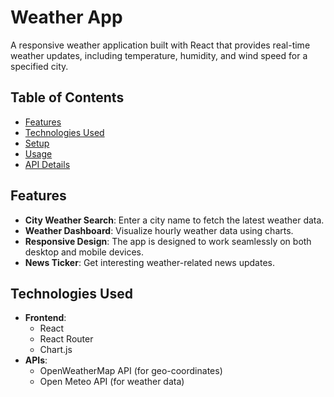 # Weather App

A responsive weather application built with React that provides real-time weather updates, including temperature, humidity, and wind speed for a specified city.

## Table of Contents

- [Features](#features)
- [Technologies Used](#technologies-used)
- [Setup](#setup)
- [Usage](#usage)
- [API Details](#api-details)

## Features

- **City Weather Search**: Enter a city name to fetch the latest weather data.
- **Weather Dashboard**: Visualize hourly weather data using charts.
- **Responsive Design**: The app is designed to work seamlessly on both desktop and mobile devices.
- **News Ticker**: Get interesting weather-related news updates.

## Technologies Used

- **Frontend**: 
  - React
  - React Router
  - Chart.js
- **APIs**:
  - OpenWeatherMap API (for geo-coordinates)
  - Open Meteo API (for weather data)




